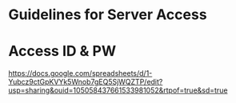 # Guidelines for Server Access

# Access ID & PW
https://docs.google.com/spreadsheets/d/1-Yubcz9ctGpKVYk5Wnob7gEQ5SjWQZTP/edit?usp=sharing&ouid=105058437661533981052&rtpof=true&sd=true
